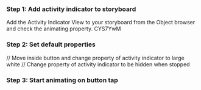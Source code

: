 ### Step 1: Add activity indicator to storyboard
Add the Activity Indicator View to your storyboard from the Object browser and check the animating property.
CYS7YwM

### Step 2: Set default properties
// Move inside button and change property of activity indicator to large white
// Change property of activity indicator to be hidden when stopped

### Step 3: Start animating on button tap